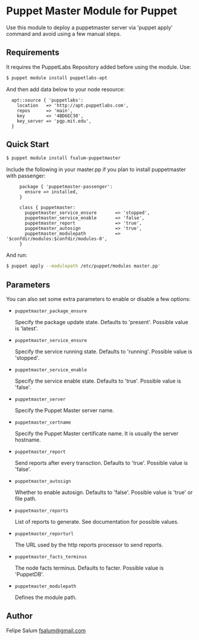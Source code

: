 Puppet Master Module for Puppet
===============================

Use this module to deploy a puppetmaster server via 'puppet apply' command and
avoid using a few manual steps.

Requirements
------------

It requires the PuppetLabs Repository added before using the module. Use:

```bash
$ puppet module install puppetlabs-apt
```

And then add data below to your node resource:

      apt::source { 'puppetlabs':
        location   => 'http://apt.puppetlabs.com',
        repos      => 'main',
        key        => '4BD6EC30',
        key_server => 'pgp.mit.edu',
      }

Quick Start
-----------

```bash
$ puppet module install fsalum-puppetmaster
```

Include the following in your master.pp if you plan to install puppetmaster with passenger:

         package { 'puppetmaster-passenger': 
           ensure => installed, 
         }

         class { puppetmaster:
           puppetmaster_service_ensure       => 'stopped',
           puppetmaster_service_enable       => 'false',
           puppetmaster_report               => 'true',
           puppetmaster_autosign             => 'true',
           puppetmaster_modulepath           => '$confdir/modules:$confdir/modules-0',
         }

And run: 

```bash
$ puppet apply --modulepath /etc/puppet/modules master.pp'
```

Parameters
----------

You can also set some extra parameters to enable or disable a few options:

* `puppetmaster_package_ensure`

    Specify the package update state. Defaults to 'present'. Possible value is 'latest'.

* `puppetmaster_service_ensure`

    Specify the service running state. Defaults to 'running'. Possible value is 'stopped'.

* `puppetmaster_service_enable`

    Specify the service enable state. Defaults to 'true'. Possible value is 'false'.

* `puppetmaster_server`

    Specify the Puppet Master server name. 

* `puppetmaster_certname`

    Specify the Puppet Master certificate name. It is usually the server hostname. 

* `puppetmaster_report`

    Send reports after every transction. Defaults to 'true'. Possible value is 'false'.

* `puppetmaster_autosign`

   Whether to enable autosign. Defaults to 'false'. Possible value is 'true' or file path.

* `puppetmaster_reports`

   List of reports to generate. See documentation for possible values.

* `puppetmaster_reporturl`

   The URL used by the http reports processor to send reports.

* `puppetmaster_facts_terminus`

   The node facts terminus. Defaults to facter. Possible value is 'PuppetDB'.

* `puppetmaster_modulepath`

   Defines the module path.

Author
------
Felipe Salum <fsalum@gmail.com>
